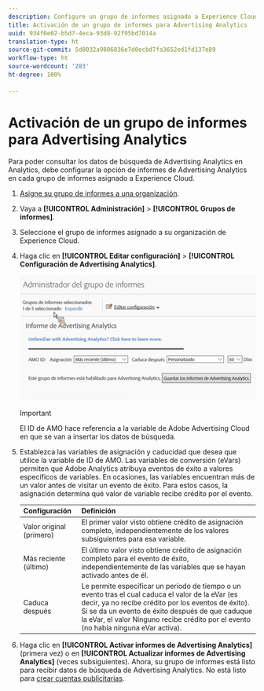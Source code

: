 ```yaml
---
description: Configure un grupo de informes asignado a Experience Cloud para utilizarlo en Advertising Analytics.
title: Activación de un grupo de informes para Advertising Analytics
uuid: 934f0e02-b5d7-4eca-93d8-92f95bd7014a
translation-type: ht
source-git-commit: 5d8032a9806836e7d0ecbd7fa3652ed1fd137e89
workflow-type: ht
source-wordcount: '283'
ht-degree: 100%

---
```



# Activación de un grupo de informes para Advertising Analytics

Para poder consultar los datos de búsqueda de Advertising Analytics en Analytics, debe configurar la opción de informes de Advertising Analytics en cada grupo de informes asignado a Experience Cloud.

1. [Asigne su grupo de informes a una organización](https://docs.adobe.com/content/help/es-ES/core-services/interface/about-core-services/report-suite-mapping.html).
1. Vaya a **[!UICONTROL Administración]** > **[!UICONTROL Grupos de informes]**.

1. Seleccione el grupo de informes asignado a su organización de Experience Cloud.
1. Haga clic en **[!UICONTROL Editar configuración]** > **[!UICONTROL Configuración de Advertising Analytics]**.

   ![Creación de informes](assets/aa_reporting.png)

   >[!IMPORTANT]
   >
   >El ID de AMO hace referencia a la variable de Adobe Advertising Cloud en que se van a insertar los datos de búsqueda.

1. Establezca las variables de asignación y caducidad que desea que utilice la variable de ID de AMO. Las variables de conversión (eVars) permiten que Adobe Analytics atribuya eventos de éxito a valores específicos de variables. En ocasiones, las variables encuentran más de un valor antes de visitar un evento de éxito. Para estos casos, la asignación determina qué valor de variable recibe crédito por el evento.

   | Configuración | Definición |
   |--- |--- |
   | Valor original (primero) | El primer valor visto obtiene crédito de asignación completo, independientemente de los valores subsiguientes para esa variable. |
   | Más reciente (último) | El último valor visto obtiene crédito de asignación completo para el evento de éxito, independientemente de las variables que se hayan activado antes de él. |
   | Caduca después | Le permite especificar un período de tiempo o un evento tras el cual caduca el valor de la eVar (es decir, ya no recibe crédito por los eventos de éxito).  Si se da un evento de éxito después de que caduque la eVar, el valor Ninguno recibe crédito por el evento (no había ninguna eVar activa). |

1. Haga clic en **[!UICONTROL Activar informes de Advertising Analytics]** (primera vez) o en **[!UICONTROL Actualizar informes de Advertising Analytics]** (veces subsiguientes). Ahora, su grupo de informes está listo para recibir datos de búsqueda de Advertising Analytics. No está listo para [crear cuentas publicitarias](/help/integrate/c-advertising-analytics/c-adanalytics-workflow/aa-create-ad-account.md).

